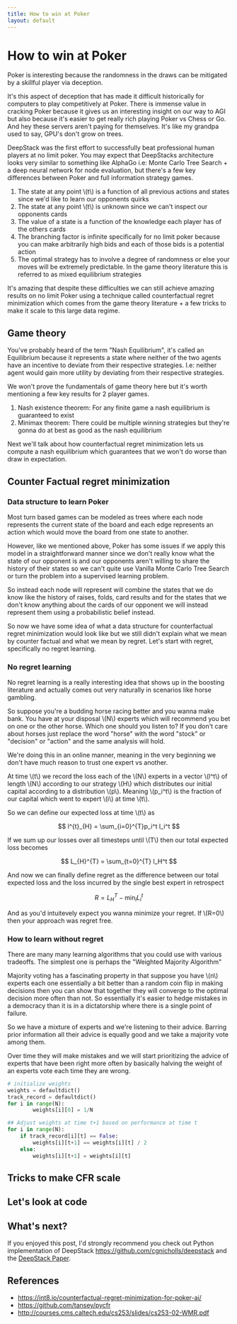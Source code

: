 ```yaml
---
title: How to win at Poker
layout: default
---
```

 
# How to win at Poker
 
Poker is interesting because the randomness in the draws can be mitigated by a skillful player via deception.
 
It's this aspect of deception that has made it difficult historically for computers to play competitively at Poker. There is immense value in cracking Poker because it gives us an interesting insight on our way to AGI but also because it's easier to get really rich playing Poker vs Chess or Go. And hey these servers aren't paying for themselves. It's like my grandpa used to say, GPU's don't grow on trees.
 
DeepStack was the first effort to successfully beat professional human players at no limit poker. You may expect that DeepStacks architecture looks very similar to something like AlphaGo i.e: Monte Carlo Tree Search + a deep neural network for node evaluation, but there's a few key differences between Poker and full information strategy games.
 
1. The state at any point \\(t\\) is a function of all previous actions and states since we'd like to learn our opponents quirks
2. The state at any point \\(t\\) is unknown since we can't inspect our opponents cards
3. The value of a state is a function of the knowledge each player has of the others cards
4. The branching factor is infinite specifically for no limit poker because you can make arbitrarily high bids and each of those bids is a potential action
5. The optimal strategy has to involve a degree of randomness or else your moves will be extremely predictable. In the game theory literature this is referred to as mixed equilibrium strategies
 
It's amazing that despite these difficulties we can still achieve amazing results on no limit Poker using a technique called counterfactual regret minimization which comes from the game theory literature + a few tricks to make it scale to this large data regime.
 
## Game theory
 
You've probably heard of the term "Nash Equilibrium", it's called an Equilibrium because it represents a state where neither of the two agents have an incentive to deviate from their respective strategies. I.e: neither agent would gain more utility by deviating from their respective strategies.
 
We won't prove the fundamentals of game theory here but it's worth mentioning a few key results for 2 player games.
 
1. Nash existence theorem: For any finite game a nash equilibrium is guaranteed to exist
2. Minimax theorem: There could be multiple winning strategies but they're gonna do at best as good as the nash equilibrium
 
Next we'll talk about how counterfactual regret minimization lets us compute a nash equilibrium which guarantees that we won't do worse than draw in expectation.
 
 
## Counter Factual regret minimization

### Data structure to learn Poker

Most turn based games can be modeled as trees where each node represents the current state of the board and each edge represents an action which would move the board from one state to another.
 
However, like we mentioned above, Poker has some issues if we apply this model in a straightforward manner since we don't really know what the state of our opponent is and our opponents aren't willing to share the history of their states so we can't quite use Vanilla Monte Carlo Tree Search or turn the problem into a supervised learning problem.
 
So instead each node will represent will combine the states that we do know like the history of raises, folds, card results and for the states that we don't know anything about the cards of our opponent we will instead represent them using a probabilistic belief instead.
 
So now we have some idea of what a data structure for counterfactual regret minimization would look like but we still didn't explain what we mean by counter factual and what we mean by regret. Let's start with regret, specifically no regret learning.

### No regret learning
 
No regret learning is a really interesting idea that shows up in the boosting literature and actually comes out very naturally in scenarios like horse gambling.

So suppose you're a budding horse racing better and you wanna make bank. You have at your disposal \\(N\\) experts which will recommend you bet on one or the other horse. Which one should you listen to? If you don't care about horses just replace the word "horse" with the word "stock" or "decision" or "action" and the same analysis will hold.

We're doing this in an online manner, meaning in the very beginning we don't have much reason to trust one expert vs another.

At time \\(t\\) we record the loss each of the \\(N\\) experts in a vector \\(l^t\\) of length \\(N\\) according to our strategy \\(H\\) which distributes our initial capital according to a distribution \\(p\\). Meaning \\(p_i^t\\) is the fraction of our capital which went to expert \\(i\\) at time \\(t\\).

So we can define our expected loss at time \\(t\\) as

$$ l^{t}_{H} = \sum_{i=0}^{T}p_i^t l_i^t $$

If we sum up our losses over all timesteps until \\(T\\) then our total expected loss becomes 

$$ L_{H}^{T} = \sum_{t=0}^{T} l_H^t  $$

And now we can finally define regret as the difference between our total expected loss and the loss incurred by the single best expert in retrospect

$$ R = L_H^T - \min_i L_i^t $$

And as you'd intuitevely expect you wanna minimize your regret. If \\(R=0\\) then your approach was regret free.

### How to learn without regret
 There are many many learning algorithms that you could use with various tradeoffs. The simplest one is perhaps the "Weighted Majority Algorithm"

 Majority voting has a fascinating property in that suppose you have \\(n\\) experts each one essentially a bit better than a random coin flip in making decisions then you can show that together they will converge to the optimal decision more often than not. So essentially it's easier to hedge mistakes in a democracy than it is in a dictatorship where there is a single point of failure.

So we have a mixture of experts and we're listening to their advice. Barring prior information all their advice is equally good and we take a majority vote among them. 

Over time they will make mistakes and we will start prioritizing the advice of experts that have been right more often by basically halving the weight of an experts vote each time they are wrong.

```python
# initialize weights
weights = defaultdict()
track_record = defaultdict()
for i in range(N):
        weights[i][0] = 1/N 

## Adjust weights at time t+1 based on performance at time t
for i in range(N):
    if track_record[i][t] == False:
        weights[i][t+1] == weights[i][t] / 2
    else:
        weights[i][t+1] = weights[i][t]
```
 
## Tricks to make CFR scale
 
## Let's look at code
 
 
## What's next?
 
If you enjoyed this post, I'd strongly recommend you check out Python implementation of DeepStack https://github.com/cgnicholls/deepstack and the [DeepStack Paper](https://static1.squarespace.com/static/58a75073e6f2e1c1d5b36630/t/58b7a3dce3df28761dd25e54/1488430045412/DeepStack.pdf).
 
 
## References
* https://int8.io/counterfactual-regret-minimization-for-poker-ai/
* https://github.com/tansey/pycfr
* http://courses.cms.caltech.edu/cs253/slides/cs253-02-WMR.pdf

